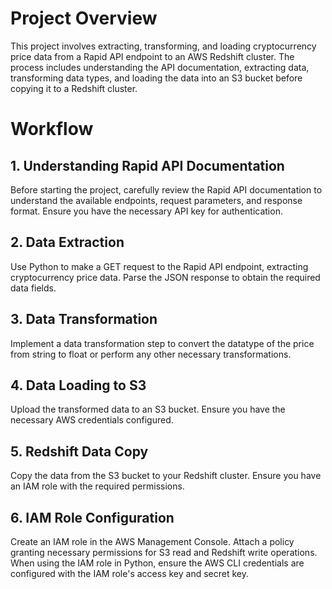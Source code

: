 
# Project Overview
This project involves extracting, transforming, and loading cryptocurrency price data from a Rapid API endpoint to an AWS Redshift cluster. The process includes understanding the API documentation, extracting data, transforming data types, and loading the data into an S3 bucket before copying it to a Redshift cluster.

# Workflow
## 1. Understanding Rapid API Documentation
Before starting the project, carefully review the Rapid API documentation to understand the available endpoints, request parameters, and response format. Ensure you have the necessary API key for authentication.

## 2. Data Extraction
Use Python to make a GET request to the Rapid API endpoint, extracting cryptocurrency price data. Parse the JSON response to obtain the required data fields.

## 3. Data Transformation
Implement a data transformation step to convert the datatype of the price from string to float or perform any other necessary transformations.

## 4. Data Loading to S3
Upload the transformed data to an S3 bucket. Ensure you have the necessary AWS credentials configured.

## 5. Redshift Data Copy
Copy the data from the S3 bucket to your Redshift cluster. Ensure you have an IAM role with the required permissions.

## 6. IAM Role Configuration
Create an IAM role in the AWS Management Console.
Attach a policy granting necessary permissions for S3 read and Redshift write operations.
When using the IAM role in Python, ensure the AWS CLI credentials are configured with the IAM role's access key and secret key.

